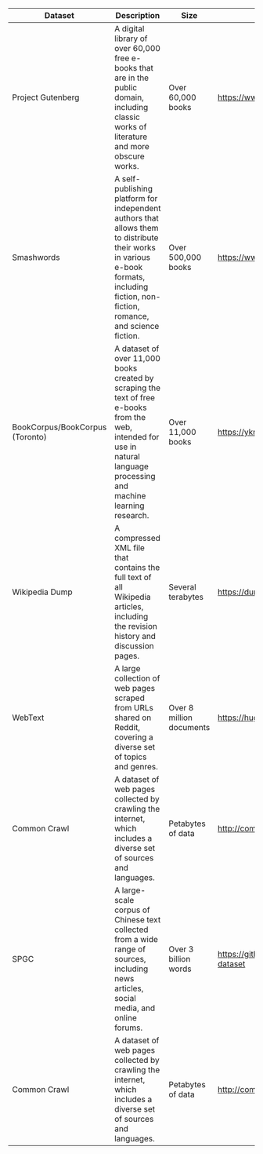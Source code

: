 | Dataset | Description | Size | Link |
| ------- | ----------- | ---- | ---- |
| Project Gutenberg | A digital library of over 60,000 free e-books that are in the public domain, including classic works of literature and more obscure works. | Over 60,000 books | https://www.gutenberg.org/ |
| Smashwords | A self-publishing platform for independent authors that allows them to distribute their works in various e-book formats, including fiction, non-fiction, romance, and science fiction. | Over 500,000 books | https://www.smashwords.com/ |
| BookCorpus/BookCorpus (Toronto) | A dataset of over 11,000 books created by scraping the text of free e-books from the web, intended for use in natural language processing and machine learning research. | Over 11,000 books | https://yknzhu.wixsite.com/mbweb |
| Wikipedia Dump | A compressed XML file that contains the full text of all Wikipedia articles, including the revision history and discussion pages. | Several terabytes | https://dumps.wikimedia.org/ |
| WebText | A large collection of web pages scraped from URLs shared on Reddit, covering a diverse set of topics and genres. | Over 8 million documents | https://huggingface.co/datasets/webtext |
| Common Crawl | A dataset of web pages collected by crawling the internet, which includes a diverse set of sources and languages. | Petabytes of data | http://commoncrawl.org/ |
| SPGC | A large-scale corpus of Chinese text collected from a wide range of sources, including news articles, social media, and online forums. | Over 3 billion words | https://github.com/isnowfy/sogou-dl-dataset |
| Common Crawl | A dataset of web pages collected by crawling the internet, which includes a diverse set of sources and languages. | Petabytes of data | http://commoncrawl.org/ |